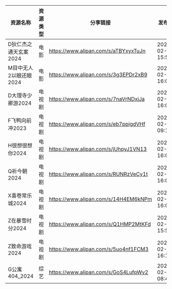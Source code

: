 | 资源名称           | 资源类型 | 分享链接                                 | 发布时间                |
| -------------- | ---- | ------------------------------------ | ------------------- |
| D狄仁杰之通天玄案2024  | 电影   | https://www.alipan.com/s/aTBYxyxTuJn | 2024-02-24 15:50:18 |
| M目中无人2以眼还眼2024 | 电影   | https://www.alipan.com/s/3g3EPDr2xB9 | 2024-02-24 16:04:08 |
| D大理寺少卿游2024    | 电视剧  | https://www.alipan.com/s/7naVrNDxjJa | 2024-02-24 16:00:25 |
| F飞鸭向前冲2023     | 电视剧  | https://www.alipan.com/s/eb7ppigdVHf | 2024-02-24 09:16:06 |
| H很想很想你2024     | 电视剧  | https://www.alipan.com/s/jUhpyJ1VN13 | 2024-02-24 16:00:31 |
| Q祈今朝2024       | 电视剧  | https://www.alipan.com/s/RUNRzVeCy1t | 2024-02-24 16:02:11 |
| X喜卷常乐城2024     | 电视剧  | https://www.alipan.com/s/14H4EM6kNPm | 2024-02-24 16:00:18 |
| Z在暴雪时分2024     | 电视剧  | https://www.alipan.com/s/Q1HMP2MtKFd | 2024-02-24 15:58:09 |
| Z致命游戏2024      | 电视剧  | https://www.alipan.com/s/5uo4nf1FCM3 | 2024-02-24 16:10:35 |
| G公寓404_2024    | 综艺   | https://www.alipan.com/s/GoS4LufpWv2 | 2024-02-24 08:40:08 |
